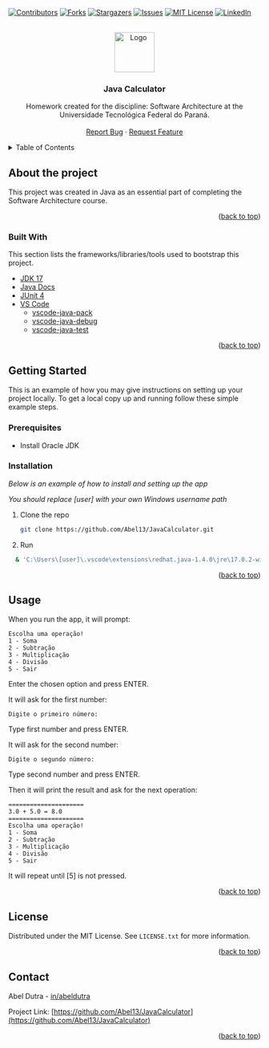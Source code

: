 <div id="top"></div>

[![Contributors][contributors-shield]][contributors-url]
[![Forks][forks-shield]][forks-url]
[![Stargazers][stars-shield]][stars-url]
[![Issues][issues-shield]][issues-url]
[![MIT License][license-shield]][license-url]
[![LinkedIn][linkedin-shield]][linkedin-url]

<br />
<div align="center">
  <a href="https://github.com/Abel13/JavaCalculator">
    <img src="http://www.utfpr.edu.br/icones/cabecalho/logo-utfpr/@@images/efcf9caf-6d29-4c24-8266-0b7366ea3a40.png" alt="Logo"  height="80">
  </a>

  <h3 align="center">Java Calculator</h3>

  <p align="center">
    Homework created for the discipline: Software Architecture at the Universidade Tecnológica Federal do Paraná.
    <br />
    <br />
    <a href="https://github.com/Abel13/JavaCalculator/issues">Report Bug</a>
    ·
    <a href="https://github.com/Abel13/JavaCalculator/issues">Request Feature</a>
  </p>
</div>

<!-- TABLE OF CONTENTS -->
<details>
  <summary>Table of Contents</summary>
  <ol>
    <li>
      <a href="#about-the-project">About The Project</a>
      <ul>
        <li><a href="#built-with">Built With</a></li>
      </ul>
    </li>
    <li>
      <a href="#getting-started">Getting Started</a>
      <ul>
        <li><a href="#prerequisites">Prerequisites</a></li>
        <li><a href="#installation">Installation</a></li>
      </ul>
    </li>
    <li><a href="#usage">Usage</a></li>
    <li><a href="#license">License</a></li>
    <li><a href="#contact">Contact</a></li>
  </ol>
</details>

## About the project

This project was created in Java as an essential part of completing the Software Architecture course.

<p align="right">(<a href="#top">back to top</a>)</p>

### Built With

This section lists the frameworks/libraries/tools used to bootstrap this project.

- [JDK 17](https://jdk.java.net/17/)
- [Java Docs](https://docs.oracle.com/javase/tutorial/java/index.html)
- [JUnit 4](https://junit.org/junit4/javadoc/latest/)
- [VS Code](https://code.visualstudio.com/)
  - [vscode-java-pack](https://github.com/Microsoft/vscode-java-pack)
  - [vscode-java-debug](https://github.com/Microsoft/vscode-java-debug)
  - [vscode-java-test](https://github.com/Microsoft/vscode-java-test)

<p align="right">(<a href="#top">back to top</a>)</p>

<!-- GETTING STARTED -->

## Getting Started

This is an example of how you may give instructions on setting up your project locally.
To get a local copy up and running follow these simple example steps.

### Prerequisites

- Install Oracle JDK

### Installation

_Below is an example of how to install and setting up the app_

_You should replace [user] with your own Windows username path_

1. Clone the repo
   ```sh
   git clone https://github.com/Abel13/JavaCalculator.git
   ```
2. Run

```sh
  & 'C:\Users\[user]\.vscode\extensions\redhat.java-1.4.0\jre\17.0.2-win32-x86_64\bin\java.exe' '-XX:+ShowCodeDetailsInExceptionMessages' '@C:\Users\[user]\AppData\Local\Temp\cp_2kst4x50fj42wyca6g9jqnr8p.argfile' 'CalculatorApp.Main'
```

<p align="right">(<a href="#top">back to top</a>)</p>

<!-- USAGE EXAMPLES -->

## Usage

When you run the app, it will prompt:

```
Escolha uma operação!
1 - Soma
2 - Subtração
3 - Multiplicação
4 - Divisão
5 - Sair
```

Enter the chosen option and press ENTER.

It will ask for the first number:

```
Digite o primeiro número:
```

Type first number and press ENTER.

It will ask for the second number:

```
Digite o segundo número:
```

Type second number and press ENTER.

Then it will print the result and ask for the next operation:

```
=====================
3.0 + 5.0 = 8.0
=====================
Escolha uma operação!
1 - Soma
2 - Subtração
3 - Multiplicação
4 - Divisão
5 - Sair
```

It will repeat until [5] is not pressed.

<!-- _For more examples, please refer to the [Documentation](https://example.com)_ -->

<p align="right">(<a href="#top">back to top</a>)</p>

<!-- LICENSE -->

## License

Distributed under the MIT License. See `LICENSE.txt` for more information.

<p align="right">(<a href="#top">back to top</a>)</p>

<!-- CONTACT -->

## Contact

Abel Dutra - [in/abeldutra](https://www.linkedin.com/in/abeldutra/)

Project Link: [https://github.com/Abel13/JavaCalculator](https://github.com/Abel13/JavaCalculator)

<p align="right">(<a href="#top">back to top</a>)</p>

<!-- MARKDOWN LINKS & IMAGES -->
<!-- https://www.markdownguide.org/basic-syntax/#reference-style-links -->

[contributors-shield]: https://img.shields.io/github/contributors/Abel13/JavaCalculator.svg?style=for-the-badge
[contributors-url]: https://github.com/Abel13/JavaCalculator/graphs/contributors
[forks-shield]: https://img.shields.io/github/forks/Abel13/JavaCalculator.svg?style=for-the-badge
[forks-url]: https://github.com/Abel13/JavaCalculator/network/members
[stars-shield]: https://img.shields.io/github/stars/Abel13/JavaCalculator.svg?style=for-the-badge
[stars-url]: https://github.com/Abel13/JavaCalculator/stargazers
[issues-shield]: https://img.shields.io/github/issues/Abel13/JavaCalculator.svg?style=for-the-badge
[issues-url]: https://github.com/Abel13/JavaCalculator/issues
[license-shield]: https://img.shields.io/github/license/Abel13/JavaCalculator.svg?style=for-the-badge
[license-url]: https://github.com/Abel13/JavaCalculator/blob/master/LICENSE.txt
[linkedin-shield]: https://img.shields.io/badge/-LinkedIn-black.svg?style=for-the-badge&logo=linkedin&colorB=555
[linkedin-url]: https://www.linkedin.com/in/abeldutra/
[product-screenshot]: https://github.com/Abel13/JavaCalculator/blob/master/src/assets/sf.png

